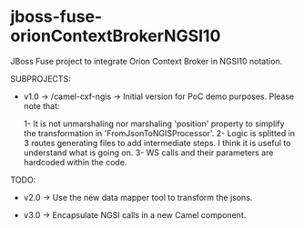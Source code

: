 # jboss-fuse-orionContextBrokerNGSI10

JBoss Fuse project to integrate Orion Context Broker in NGSI10 notation.

SUBPROJECTS:
  * v1.0 -> /camel-cxf-ngis -> Initial version for PoC demo purposes. Please note that:

       1- It is not unmarshaling nor marshaling 'position' property to simplify the transformation in 'FromJsonToNGISProcessor'. 
       2- Logic is splitted in 3 routes generating files to add intermediate steps. I think it is useful to understand what is going on. 
       3- WS calls and their parameters are hardcoded within the code.

TODO:

  * v2.0 -> Use the new data mapper tool to transform the jsons. 

  * v3.0 -> Encapsulate NGSI calls in a new Camel component. 


